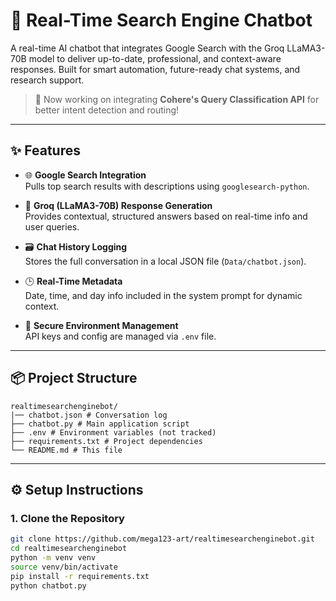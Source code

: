 # 🧠 Real-Time Search Engine Chatbot

A real-time AI chatbot that integrates Google Search with the Groq LLaMA3-70B model to deliver up-to-date, professional, and context-aware responses. Built for smart automation, future-ready chat systems, and research support.

> 🚧 Now working on integrating **Cohere's Query Classification API** for better intent detection and routing!

---

## ✨ Features

- 🌐 **Google Search Integration**  
  Pulls top search results with descriptions using `googlesearch-python`.

- 🧠 **Groq (LLaMA3-70B) Response Generation**  
  Provides contextual, structured answers based on real-time info and user queries.

- 🗃️ **Chat History Logging**  
  Stores the full conversation in a local JSON file (`Data/chatbot.json`).

- 🕒 **Real-Time Metadata**  
  Date, time, and day info included in the system prompt for dynamic context.

- 🔐 **Secure Environment Management**  
  API keys and config are managed via `.env` file.

---

## 📦 Project Structure

    realtimesearchenginebot/
    |── chatbot.json # Conversation log
    ├── chatbot.py # Main application script
    ├── .env # Environment variables (not tracked)
    ├── requirements.txt # Project dependencies
    └── README.md # This file


---

## ⚙️ Setup Instructions

### 1. Clone the Repository

```bash
git clone https://github.com/mega123-art/realtimesearchenginebot.git
cd realtimesearchenginebot
python -m venv venv
source venv/bin/activate
pip install -r requirements.txt
python chatbot.py